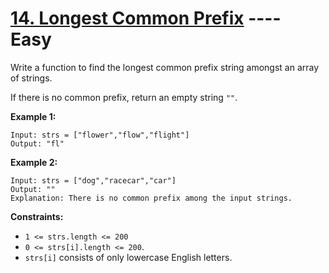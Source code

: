 # [14. Longest Common Prefix](https://leetcode.com/problems/longest-common-prefix/?envType=study-plan-v2&envId=top-interview-150) ---- Easy

Write a function to find the longest common prefix string amongst an array of strings.

If there is no common prefix, return an empty string `""`.

**Example 1:**
```
Input: strs = ["flower","flow","flight"]
Output: "fl"
```
**Example 2:**
```
Input: strs = ["dog","racecar","car"]
Output: ""
Explanation: There is no common prefix among the input strings.
```

**Constraints:**

- `1 <= strs.length <= 200`
- `0 <= strs[i].length <= 200`.
- `strs[i]` consists of only lowercase English letters.